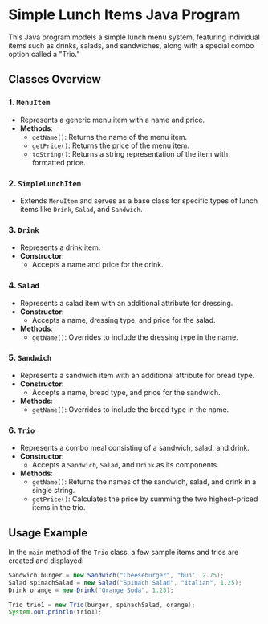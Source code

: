 # Simple Lunch Items Java Program

This Java program models a simple lunch menu system, featuring individual items such as drinks, salads, and sandwiches, along with a special combo option called a "Trio."

## Classes Overview

### 1. `MenuItem`
- Represents a generic menu item with a name and price.
- **Methods**:
  - `getName()`: Returns the name of the menu item.
  - `getPrice()`: Returns the price of the menu item.
  - `toString()`: Returns a string representation of the item with formatted price.

### 2. `SimpleLunchItem`
- Extends `MenuItem` and serves as a base class for specific types of lunch items like `Drink`, `Salad`, and `Sandwich`.

### 3. `Drink`
- Represents a drink item.
- **Constructor**:
  - Accepts a name and price for the drink.

### 4. `Salad`
- Represents a salad item with an additional attribute for dressing.
- **Constructor**:
  - Accepts a name, dressing type, and price for the salad.
- **Methods**:
  - `getName()`: Overrides to include the dressing type in the name.

### 5. `Sandwich`
- Represents a sandwich item with an additional attribute for bread type.
- **Constructor**:
  - Accepts a name, bread type, and price for the sandwich.
- **Methods**:
  - `getName()`: Overrides to include the bread type in the name.

### 6. `Trio`
- Represents a combo meal consisting of a sandwich, salad, and drink.
- **Constructor**:
  - Accepts a `Sandwich`, `Salad`, and `Drink` as its components.
- **Methods**:
  - `getName()`: Returns the names of the sandwich, salad, and drink in a single string.
  - `getPrice()`: Calculates the price by summing the two highest-priced items in the trio.

## Usage Example

In the `main` method of the `Trio` class, a few sample items and trios are created and displayed:

```java
Sandwich burger = new Sandwich("Cheeseburger", "bun", 2.75);
Salad spinachSalad = new Salad("Spinach Salad", "italian", 1.25);
Drink orange = new Drink("Orange Soda", 1.25);

Trio trio1 = new Trio(burger, spinachSalad, orange);
System.out.println(trio1);
